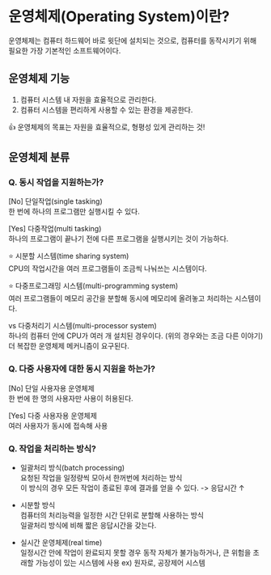 # 운영체제(Operating System)이란?
운영체제는 컴퓨터 하드웨어 바로 윗단에 설치되는 것으로, 컴퓨터를 동작시키기 위해 필요한 가장 기본적인 소프트웨어이다.  


## 운영체제 기능
1. 컴퓨터 시스템 내 자원을 효율적으로 관리한다.
2. 컴퓨터 시스템을 편리하게 사용할 수 있는 환경을 제공한다.

:+1: 운영체제의 목표는 자원을 효율적으로, 형평성 있게 관리하는 것!


## 운영체제 분류
### Q. 동시 작업을 지원하는가?

[No] 단일작업(single tasking)  
한 번에 하나의 프로그램만 실행시킬 수 있다.

[Yes] 다중작업(multi tasking)  
하나의 프로그램이 끝나기 전에 다른 프로그램을 실행시키는 것이 가능하다.

:star: 시분할 시스템(time sharing system)  
CPU의 작업시간을 여러 프로그램들이 조금씩 나눠쓰는 시스템이다.

:star: 다중프로그래밍 시스템(multi-programming system)  
여러 프로그램들이 메모리 공간을 분할해 동시에 메모리에 올려놓고 처리하는 시스템이다.

vs 다중처리기 시스템(multi-processor system)  
하나의 컴퓨터 안에 CPU가 여러 개 설치된 경우이다. (위의 경우와는 조금 다른 이야기)  
더 복잡한 운영체제 메커니즘이 요구된다.

### Q. 다중 사용자에 대한 동시 지원을 하는가?

[No] 단일 사용자용 운영체제  
한 번에 한 명의 사용자만 사용이 허용된다.

[Yes] 다중 사용자용 운영체제  
여러 사용자가 동시에 접속해 사용

### Q. 작업을 처리하는 방식?

- 일괄처리 방식(batch processing)  
요청된 작업을 일정량씩 모아서 한꺼번에 처리하는 방식  
이 방식의 경우 모든 작업이 종료된 후에 결과를 얻을 수 있다. -> 응답시간 ↑

- 시분할 방식  
컴퓨터의 처리능력을 일정한 시간 단위로 분할해 사용하는 방식  
일괄처리 방식에 비해 짧은 응답시간을 갖는다.

- 실시간 운영체제(real time)  
일정시간 안에 작업이 완료되지 못할 경우 동작 자체가 불가능하거나, 큰 위험을 초래할 가능성이 있는 시스템에 사용
ex) 원자로, 공장제어 시스템

